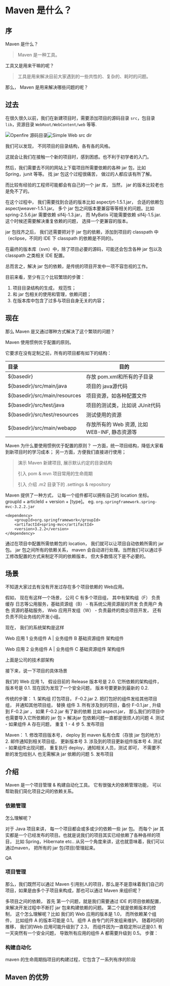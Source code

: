 # Maven 是什么？

## 序

Maven 是什么？ 

>  Maven 是一种工具。 

工具又是用来干嘛的呢？

>  工具是用来解决目前大家遇到的一些共性的、复杂的、耗时的问题。

那么， Maven 是用来解决哪些问题的呢？


## 过去

在很久很久以前，我们在新建项目时，需要添加项目的源码目录 `src`，包目录 `lib`，资源目录 `WebRoot/WebContent/web` 等等.

![Openfire 源码目录](http://7xjzby.com1.z0.glb.clouddn.com/openfire_src_dir_160909_1.png)![Simple Web src dir](http://7xjzby.com1.z0.glb.clouddn.com/simple_web_src_dir_160909.png)



我们可以发现， 不同项目的目录结构，各有各的风格。

这就会让我们在接触一个新的项目时，感到困惑。也不利于初学者的入门。



然后，我们需要去不同的网站上下载项目所需要依赖的各种 jar 包，比如 Spring，junit 等等。 找 jar 包这个过程很痛苦， 做过的人都应该有所了解。 

而比较有经验的工程师可能都会有自己的一个 jar 库， 当然， jar 的版本比较老也是免不了的。

在这个过程中， 我们需要找到合适的版本比如 aspectjrt-1.5.1.jar， 合适的依赖包 aspectjweaver-1.5.1.jar。
多个 jar 包之间版本要兼容等等相关的问题。比如 spring-2.5.6.jar 需要依赖 slf4j-1.3.jar， 而 MyBatis 可能需要依赖 slf4j-1.5.jar. 这个时候还需要解决重复依赖的问题， 选择一个更兼容的版本。

jar 包找齐之后， 我们还需要把对于 jar 包的依赖，添加到项目的 classpath 中（eclipse，不同的 IDE 下 classpath 的依赖是不同的)。


在最终的版本库（svn）中，除了项目必要的源码，可能还会包含各种 jar 包以及 classpath 之类相关 IDE 配置。

总而言之，解决 jar 包的依赖，是传统的项目开发中一项不容忽视的工作。

目前来看，至少有三个比较繁琐的步骤：

1. 项目目录结构的生成， 规范性；
2. 和 jar 包相关的使用和管理，依赖问题；
3. 在版本库中包含了过多与项目自身无关的内容；

## 现在

那么 Maven 是又通过哪种方式解决了这个繁琐的问题？

Maven 使用惯例优于配置的原则。

它要求在没有定制之前，所有的项目都有如下的结构： 

| 目录                            | 目的                              |
| :---------------------------- | ------------------------------- |
| ${basedir}                    | 存放 pom.xml和所有的子目录               |
| ${basedir}/src/main/java      | 项目的 java源代码                     |
| ${basedir}/src/main/resources | 项目资源，如各种配置文件                    |
| ${basedir}/src/test/java      | 项目的测试类，比如说 JUnit代码              |
| ${basedir}/src/test/resources | 测试使用的资源                         |
| ${basedir}/src/main/webapp    | 存放所有的 Web 资源, 比如 WEB-INF, 静态资源等 |

Maven 为什么要使用惯例优于配置的原则？
一方面，统一项目结构，降低大家看到新项目时的学习成本；
另一方面，方便我们直接进行使用；

> 演示 Maven 新建项目, 展示默认约定的目录结构
>
> 引入 pom & mvn 项目常用的生命周期
>
> 引入 介绍 .m2 目录下的 .settings & repository



Maven 提供了一种方式， 让每一个组件都可以拥有自己的 location 坐标。
groupId + articleId + version + [type]。
eg.  `org.springframework.spring-mvc-3.2.2.jar`

	<dependency>
	    <groupId>org.springframework</groupId>
	    <artifactId>spring-mvc</artifactId>
	    <version>3.2.2</version>
	</dependency>


通过在项目中配置所需依赖包的 location， 我们就可以让项目自动依赖所需的 jar 包。
jar 包之间所有的依赖关系， maven 会自动进行处理。当然我们可以通过手工修改配置的方式来制定不同的依赖版本， 但大多数情况下是不必要的。 


## 场景

不知道大家过去有没有开发过存在多个项目依赖的 Web应用。 

假如， 现在有这样一个场景， 公司 C 有多个项目组， 其中有架构组（F） 负责缓存 日志等公用服务，基础资源组（B） - 有系统公用资源层的开发 负责用户 角色 资源的基础服务， Web 应用开发组（W） - 负责最终的商业项目开发， 还有负责不同业务线的开发小组。 

现在， 我们的系统架构是这样

Web 应用 1
业务组件 A | 业务组件 B 
基础资源组件 
架构组件


Web 应用 2
业务组件 A | 业务组件 C
基础资源组件 
架构组件

上面是公司的技术部架构

接下来，说一下项目的具体场景

我们的 Web 应用 1， 假设目前的  Release 版本号是 2.0.   它所依赖的架构组件， 版本号是 0.1. 
现在因为发现了一个安全问题， 版本号要更新到最新的  0.2.

传统的步骤：
	1. 架构组 打包项目， F-0.2.jar
	2. 把打包好的组件发给其他项目组， 并通知其他项目组， 替换 组件
	3. 所有涉及到的项目，备份 F-0.1.jar , 升级到 F-0.2.jar ， 如果 F-0.2.jar 有了新的依赖 比如 aspect.jar， 那么我们的项目中也需要导入它所依赖的 jar 包
	> 解决jar 包依赖问题一直都是很烦人的问题
	4. 测试 - 如果组件 A 存在问题， 重复 1 - 4 步
	5. 发布项目

Maven：
	1. 修改项目版本号， deploy 到 maven 私有仓库（存放 jar 包的地方）
	2. 邮件通知到相关项目组， 更新版本号
	3. 涉及到的项目更新组件版本号
	4. 测试 - 如果组件出现问题， 重复执行  deploy，通知相关人员，测试 即可， 不需要不断的发包给别人 也无需解决 jar 依赖的问题
	5. 发布项目


## 介绍

Maven 是一个项目管理 & 构建自动化工具。
它有很强大的依赖管理功能， 可以帮助我们简化项目之间的依赖关系。


### 依赖管理 

怎么理解呢？

对于 Java 项目来讲， 每一个项目都会或多或少的依赖一些 jar 包。 
而每个 jar 其实都是一个已经发布的项目。也就是说我们的项目其实已经依赖了各种各样的项目， 比如 Spring，Hibernate etc.. 
从另一个角度来讲，这也就意味着，我们可以通过maven， 把所有的 jar 包(项目)管理起来。

QA


### 项目管理

那么，我们既然可以通过 Maven 引用别人的项目，那么是不是意味着我们自己的项目，如果是由多个子项目来构成，那也可以通过 Maven 来组织呢？


多项目之间的依赖， 首先 第一个问题，就是我们需要通过 IDE 的项目依赖配置， 来解决开发过程中不断打 jar 包来构建依赖的问题。
第二个就是依赖版本的控制， 这个怎么理解呢？比如 我们的 Web 应用的版本是 1.0， 而所依赖某个组件， 比如组件 A 的版本可能是 0.1。 组件 A 由专门的开发组来维护。 
随着时间的推移， 我们的Web 应用可能升级到了 2.3， 而组件因为一直稳定所以还是0.1.  有一天突然有一个安全问题， 导致所有应用的组件 A 都需要升级到 0.5。
步骤：
​	






### 构建自动化

> 

maven 的生命周期指项目的构建过程，它包含了一系列有序的阶段


## Maven 的优势

